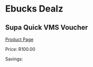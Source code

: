 
# Ebucks Dealz
## Supa Quick VMS Voucher
[Product Page](https://www.ebucks.com/web/shop/productSelected.do?prodId=285076885&catId=227677169)

Price: R100.00

Savings: 


	
